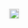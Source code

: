 <a href="https://badge.fury.io/js/package.json"><img src="https://badge.fury.io/js/package.json.svg" alt="npm version" height="18"></a>

